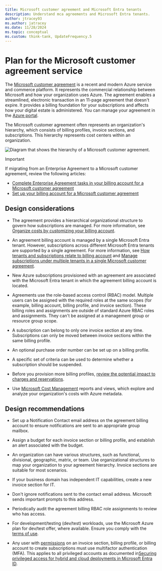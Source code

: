 ```yaml
---
title: Microsoft customer agreement and Microsoft Entra tenants
description: Understand mca agreements and Microsoft Entra tenants.
author: jtracey93
ms.author: jatracey
ms.date: 11/28/2024
ms.topic: conceptual
ms.custom: think-tank, UpdateFrequency.5
---
```


# Plan for the Microsoft customer agreement service

The [Microsoft customer agreement](https://www.microsoft.com/licensing/how-to-buy/microsoft-customer-agreement) is a recent and modern Azure service and commerce platform. It represents the commercial relationship between Microsoft and how your organization uses Azure. The agreement enables a streamlined, electronic transaction in an 11-page agreement that doesn't expire. It provides a billing foundation for your subscriptions and affects how your digital estate is administered. You can manage your agreement in the [Azure portal](https://portal.azure.com).

The Microsoft customer agreement often represents an organization's hierarchy, which consists of billing profiles, invoice sections, and subscriptions. This hierarchy represents cost centers within an organization.

![Diagram that shows the hierarchy of a Microsoft customer agreement.](../../enterprise-scale/media/mca-hierarchy.png)

> [!IMPORTANT]
> If migrating from an Enterprise Agreement to a Microsoft customer agreement,  review the following articles:
>
> - [Complete Enterprise Agreement tasks in your billing account for a Microsoft customer agreement](/azure/cost-management-billing/manage/mca-enterprise-operations)
> - [Set up your billing account for a Microsoft customer agreement](/azure/cost-management-billing/manage/mca-setup-account)

## Design considerations

- The agreement provides a hierarchical organizational structure to govern how subscriptions are managed. For more information, see [Organize costs by customizing your billing account](/azure/cost-management-billing/manage/mca-section-invoice).

- An agreement billing account is managed by a single Microsoft Entra tenant. However, subscriptions across different Microsoft Entra tenants are supported by a single agreement. For more information, see [How tenants and subscriptions relate to billing account](/azure/cost-management-billing/microsoft-customer-agreement/manage-tenants#how-tenants-and-subscriptions-relate-to-billing-account) and [Manage subscriptions under multiple tenants in a single Microsoft customer agreement](/azure/cost-management-billing/microsoft-customer-agreement/manage-tenants#manage-subscriptions-under-multiple-tenants-in-a-single-microsoft-customer-agreement).

- New Azure subscriptions provisioned with an agreement are associated with the Microsoft Entra tenant in which the agreement billing account is located.

- Agreements use the role-based access control (RBAC) model. Multiple users can be assigned with the required roles at the same scopes (for example, billing account, billing profile, and invoice section). These billing roles and assignments are outside of standard Azure RBAC roles and assignments. They can't be assigned at a management group or resource group scope.

- A subscription can belong to only one invoice section at any time. Subscriptions can only be moved between invoice sections within the same billing profile.

- An optional purchase order number can be set up on a billing profile.

- A specific set of criteria can be used to determine whether a subscription should be suspended.

- Before you provision more billing profiles, [review the potential impact to charges and reservations](/azure/cost-management-billing/manage/mca-section-invoice#things-to-consider-when-adding-new-billing-profiles).

- Use [Microsoft Cost Management](/azure/cost-management-billing/cost-management-billing-overview) reports and views, which explore and analyze your organization's costs with Azure metadata.

## Design recommendations

- Set up a Notification Contact email address on the agreement billing account to ensure notifications are sent to an appropriate group mailbox.

- Assign a budget for each invoice section or billing profile, and establish an alert associated with the budget.

- An organization can have various structures, such as functional, divisional, geographic, matrix, or team. Use organizational structures to map your organization to your agreement hierarchy. Invoice sections are suitable for most scenarios.

- If your business domain has independent IT capabilities, create a new invoice section for IT.

- Don't ignore notifications sent to the contact email address. Microsoft sends important prompts to this address.

- Periodically audit the agreement billing RBAC role assignments to review who has access.

- For development/testing (dev/test) workloads, use the Microsoft Azure plan for dev/test offer, where available. Ensure you comply with the [terms of use](https://azure.microsoft.com/offers/ms-azr-0148g/).

- Any user with [permissions](/azure/cost-management-billing/manage/understand-mca-roles#subscription-billing-roles-and-tasks) on an invoice section, billing profile, or billing account to create subscriptions must use multifactor authentication (MFA). This applies to all privileged accounts as documented in[Securing privileged access for hybrid and cloud deployments in Microsoft Entra ID](/entra/identity/role-based-access-control/security-planning?bc=%2Fazure%2Fcloud-adoption-framework%2F_bread%2Ftoc.json&toc=%2Fazure%2Fcloud-adoption-framework%2Ftoc.json).
